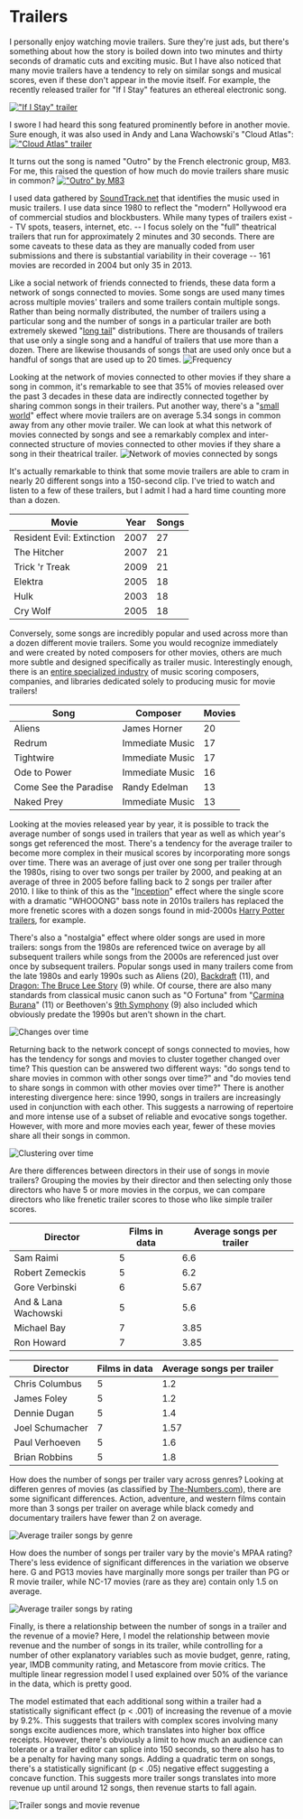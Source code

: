 Trailers
========

I personally enjoy watching movie trailers. Sure they're just ads, but there's something about how the story is boiled down into two minutes and thirty seconds of dramatic cuts and exciting music. But I have also noticed that many movie trailers have a tendency to rely on similar songs and musical scores, even if these don't appear in the movie itself. For example, the recently released trailer for "If I Stay" features an ethereal electronic song.

[!["If I Stay" trailer](http://img.youtube.com/vi/qFO2aPa904A/0.jpg)](http://www.youtube.com/watch?v=qFO2aPa904A)

I swore I had heard this song featured prominently before in another movie. Sure enough, it was also used in Andy and Lana Wachowski's "Cloud Atlas":
[!["Cloud Atlas" trailer](http://img.youtube.com/vi/hWnAqFyaQ5s/0.jpg)](http://www.youtube.com/watch?v=hWnAqFyaQ5s&t=3m16s)

It turns out the song is named "Outro" by the French electronic group, M83. For me, this raised the question of how much do movie trailers share music in common? 
[!["Outro" by M83](http://img.youtube.com/vi/eSPCeHbhScU/0.jpg)](http://www.youtube.com/watch?v=eSPCeHbhScU)

I used data gathered by [SoundTrack.net](http://www.soundtrack.net/trailers/) that identifies the music used in music trailers. I use data since 1980 to reflect the "modern" Hollywood era of commercial studios and blockbusters. While many types of trailers exist -- TV spots, teasers, internet, etc. -- I focus solely on the "full" theatrical trailers that run for approximately 2 minutes and 30 seconds. There are some caveats to these data as they are manually coded from user submissions and there is substantial variability in their coverage -- 161 movies are recorded in 2004 but only 35 in 2013. 

Like a social network of friends connected to friends, these data form a network of songs connected to movies. Some songs are used many times across multiple movies' trailers and some trailers contain multiple songs. Rather than being normally distributed, the number of trailers using a particular song and the number of songs in a particular trailer are both extremely skewed "[long tail](http://en.wikipedia.org/wiki/Long_tail)" distributions. There are thousands of trailers that use only a single song and a handful of trailers that use more than a dozen. There are likewise thousands of songs that are used only once but a handful of songs that are used up to 20 times.
![Frequency](degree_distribution.png)

Looking at the network of movies connected to other movies if they share a song in common, it's remarkable to see that 35% of movies released over the past 3 decades in these data are indirectly connected together by sharing common songs in their trailers. Put another way, there's a "[small world](http://en.wikipedia.org/wiki/Small-world_network)" effect where movie trailers are on average 5.34 songs in common away from any other movie trailer. We can look at what this network of movies connected by songs and see a remarkably complex and inter-connected structure of movies connected to other movies if they share a song in their theatrical trailer.
![Network of movies connected by songs](network.png)

It's actually remarkable to think that some movie trailers are able to cram in nearly 20 different songs into a 150-second clip. I've tried to watch and listen to a few of these trailers, but I admit I had a hard time counting more than a dozen.

Movie | Year | Songs
--- | --- | ---
Resident Evil: Extinction | 2007 | 27
The Hitcher | 2007 | 21
Trick 'r Treak | 2009 | 21
Elektra | 2005 | 18
Hulk | 2003 | 18
Cry Wolf | 2005 | 18

Conversely, some songs are incredibly popular and used across more than a dozen different movie trailers. Some you would recognize immediately and were created by noted composers for other movies, others are much more subtle and designed specifically as trailer music. Interestingly enough, there is an [entire specialized industry](http://www.filmscoremonthly.com/features/beal.asp) of music scoring composers, companies, and libraries dedicated solely to producing music for movie trailers!

Song | Composer | Movies
--- | --- | ---
Aliens | James Horner | 20
Redrum | Immediate Music | 17
Tightwire | Immediate Music | 17
Ode to Power | Immediate Music | 16
Come See the Paradise | Randy Edelman | 13
Naked Prey | Immediate Music | 13

Looking at the movies released year by year, it is possible to track the average number of songs used in trailers that year as well as which year's songs get referenced the most. There's a tendency for the average trailer to become more complex in their musical scores by incorporating more songs over time. There was an average of just over one song per trailer through the 1980s, rising to over two songs per trailer by 2000, and peaking at an average of three in 2005 before falling back to 2 songs per trailer after 2010. I like to think of this as the "[Inception](https://www.youtube.com/watch?v=d3A3-zSOBT4)" effect where the single score with a dramatic "WHOOONG" bass note in 2010s trailers has replaced the more frenetic scores with a dozen songs found in mid-2000s [Harry Potter trailers](https://www.youtube.com/watch?v=PFWAOnvMd1Q), for example.

There's also a "nostalgia" effect where older songs are used in more trailers: songs from the 1980s are referenced twice on average by all subsequent trailers while songs from the 2000s are referenced just over once by subsequent trailers. Popular songs used in many trailers come from the late 1980s and early 1990s such as Aliens (20), [Backdraft](https://www.youtube.com/watch?v=Kg1IjbIBXZQ) (11), and [Dragon: The Bruce Lee Story](https://www.youtube.com/watch?v=FLn2XswCcrw) (9) while. Of course, there are also many standards from classical music canon such as "O Fortuna" from "[Carmina Burana](https://www.youtube.com/watch?v=GD3VsesSBsw)" (11) or Beethoven's [9th Symphony](https://www.youtube.com/watch?v=t3217H8JppI) (9) also included which obviously predate the 1990s but aren't shown in the chart.

![Changes over time](over_time.png)

Returning back to the network concept of songs connected to movies, how has the tendency for songs and movies to cluster together changed over time? This question can be answered two different ways: "do songs tend to share movies in common with other songs over time?" and "do movies tend to share songs in common with other movies over time?" There is another interesting divergence here: since 1990, songs in trailers are increasingly used in conjunction with each other. This suggests a narrowing of repertoire and more intense use of a subset of reliable and evocative songs together. However, with more and more movies each year, fewer of these movies share all their songs in common.

![Clustering over time](clustering.png)

Are there differences between directors in their use of songs in movie trailers? Grouping the movies by their director and then selecting only those directors who have 5 or more movies in the corpus, we can compare directors who like frenetic trailer scores to those who like simple trailer scores.

Director | Films in data | Average songs per trailer
--- | --- | ---
Sam Raimi | 5 | 6.6
Robert Zemeckis | 5 | 6.2
Gore Verbinski | 6 | 5.67
And & Lana Wachowski | 5 | 5.6
Michael Bay | 7 | 3.85
Ron Howard | 7 | 3.85

Director | Films in data | Average songs per trailer
--- | --- | ---
Chris Columbus | 5 | 1.2
James Foley | 5 | 1.2
Dennie Dugan | 5 | 1.4
Joel Schumacher | 7 | 1.57
Paul Verhoeven | 5 | 1.6
Brian Robbins | 5 | 1.8

How does the number of songs per trailer vary across genres? Looking at differen genres of movies (as classified by [The-Numbers.com](http://www.the-numbers.com)), there are some significant differences. Action, adventure, and western films contain more than 3 songs per trailer on average while black comedy and documentary trailers have fewer than 2 on average. 

![Average trailer songs by genre](genre.png)

How does the number of songs per trailer vary by the movie's MPAA rating? There's less evidence of significant differences in the variation we observe here. G and PG13 movies have marginally more songs per trailer than PG or R movie trailer, while NC-17 movies (rare as they are) contain only 1.5 on average.

![Average trailer songs by rating](rating.png)

Finally, is there a relationship between the number of songs in a trailer and the revenue of a movie? Here, I model the relationship between movie revenue and the number of songs in its trailer, while controlling for a number of other explanatory variables such as movie budget, genre, rating, year, IMDB community rating, and Metascore from movie critics. The multiple linear regression model I used explained over 50% of the variance in the data, which is pretty good. 

The model estimated that each additional song within a trailer had a statistically significant effect (p < .001) of increasing the revenue of a movie by 9.2%. This suggests that trailers with complex scores involving many songs excite audiences more, which translates into higher box office receipts. However, there's obviously a limit to how much an audience can tolerate or a trailer editor can splice into 150 seconds, so there also has to be a penalty for having many songs. Adding a quadratic term on songs, there's a statistically significant (p < .05) negative effect suggesting a concave function. This suggests more trailer songs translates into more revenue up until around 12 songs, then revenue starts to fall again.

![Trailer songs and movie revenue](revenue_model.png)